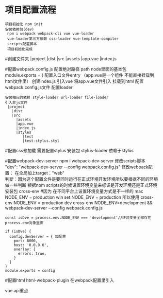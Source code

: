 # 项目配置流程
    项目初始化 npm init 
    安装依赖包(dev)
     npm i webpack webpack-cli vue vue-loader
     vue-loader第三方依赖 css-loader vue-template-compiler
     scripts配置脚本 
     项目初始化完成
     
#创建文件夹
    |project
      |dist
      |src
        |assets
        |app.vue
        |index.js
  
#配置webpack.config.js
    配置绝对路径 path node里面的基本包
    module.exports = {
        配置入口文件entry （app.vue是一个组件 不能直接挂载到html文件里）
        创建index.js 引入vue 将app.vue文件引入 挂载到html
        配置webpack.config.js文件 配置loader
    
    安装相应的依赖 style-loader url-loader file-loader
    引入非js文件 
     |project
       |dist
       |src
         |assets
         |app.vue
         |index.js 
         |styles
            |test
            |test-stylus.styl
          
#配置css预加载
    需要配置stylus
    安装包 stylus-loader 依赖于stylus 
  
#配置webpack-dev-server 
    npm i webpack-dev-server
    修改scripts脚本 "dev": "webpack-dev-server --config webpack.config.js"
    修改webpack配置： 在全局加上target："web"    
    判断：因为这个配置文件是要同时运行在正式环境开发环境所以要根据不同的环境做一些判断
    根据npm scripts的时候设置环境变量来标识是开发环境还是正式环境
    安装包 cross-env 
  #因为 
    在不同平台上设置环境变量方式是不一样的
    mac  NODE_ENV = production 
    win set NODE_ENV = production 
    所以使用
    cross-env NODE_ENV = production 
    dev cross-env NODE_ENV=development && webpack-dev-server --config webpack.config.js
    
    const isDve = process.env.NODE_ENV === 'development'//环境变量全部存在process.env对象里面
    
    if (isDve) {
      config.devServer = { 加配置
        port: 8000,
        host: '0.0.0.0',
        overlay: {
          errors: true,
        }
      }
    } 
    module.exports = config
    
  #配置html
  html-webpack-plugin
  在webpack配置里引入 
  
  vue api重点
  
  